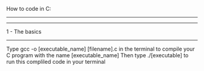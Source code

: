 How to code in C:
________________

______________
1 - The basics
______________

Type gcc -o [executable_name] [filename].c in the terminal to compile your C program with the name [executable_name]
Then type ./[executable] to run this compliled code in your terminal
